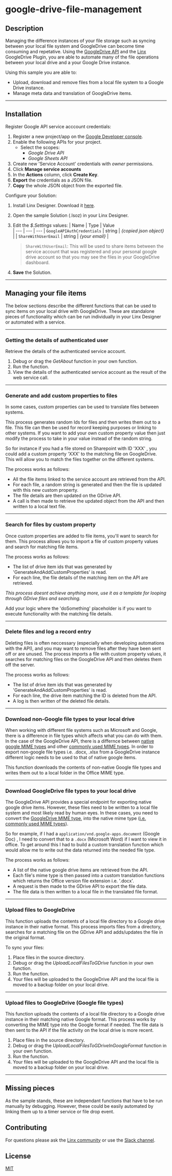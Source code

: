 # google-drive-file-management


## Description
Managing the difference instances of your file storage such as syncing between your local file system and GoogleDrive can become time consuming and repetative. Using the [GoogleDrive API](https://developers.google.com/drive) and the [Linx](https://linx.software/) GoogleDrive Plugin, you are able to automate many of the file operations between your local drive and a your Google Drive instance.

Using this sample you are able to:
- Upload, download and remove files from a local file system to a Google Drive instance.
- Manage meta data and translation of GoogleDrive items.

---
## Installation

Register Google API service acccount credentials:

1. Register a new project/app on the [Google Developer console](https://console.developers.google.com/).
1. Enable the following APIs for your project.
   - Select the scopes:
      - *Google Drive API*
      - *Google Sheets API*
1. Create new 'Service Account' credentials with *owner* permissions.
1. Click **Manage service accounts**
1. In the **Actions** column, click **Create Key**.
1. **Export** the credentials as a JSON file.
1. **Copy** the whole JSON object from the exported file.

Configure your Solution:

1. Install Linx Designer. Download it [here](https://linx.software/).
1. Open the sample Solution (.lsoz) in your Linx Designer.
1. Edit the *$.Settings* values:
   | Name | Type | Value  
   | --- | --- | --- 
   | `GoogleAPIAuthCredentials` |  string | *{copied json object}* | 
   | `ShareWithUserEmail` |  string | *{your email}* | 

   > `ShareWithUserEmail`: This will be used to share items between the service account that was registered and your personal google drive account so that you may see the files in your GoogleDrive dashboard.

1. **Save** the Solution.

---

## Managing your file items

The below sections describe the different functions that can be used to sync items on your local drive with GoogleDrive. These are standalone pieces of functionality which can be run individually in your Linx Designer or automated with a service.

---
### Getting the details of authenticated user

Retrieve the details of the authenticated service account.

1. Debug or drag the *GetAbout* function in your own function.
2. Run the function.
3. View the details of the authenticated service account as the result of the web service call.

---
### Generate and add custom properties to files

In some cases, custom properties can be used to translate files between systems. 

This process generates random Ids for files and then writes them out to a file. This file can then be used for record keeping purposes or linking to other systems. If you want to add your own custom property value then just modify the process to take in your value instead of the random string.

So for instance if you had a file stored on Sharepoint with ID 'XXX' , you could add a custom property 'XXX' to the matching file on GoogleDrive. This will allow you to match the files together on the different systems. 

The process works as follows:
- All the file items linked to the service account are retrieved from the API.
- For each file, a random string is generated and then the file is updated with this new custom property.
- The file details are then updated on the GDrive API.
- A call is then made to retrieve the updated object from the API and then written to a local text file.


---
### Search for files by custom property

Once custom properties are added to file items, you'll want to search for them. This process allows you to import a file of custom property values and search for matching file items.

The process works as follows:
- The list of drive item ids that was generated by 'GenerateAndAddCustomProperties' is read.
- For each line, the file details of the matching item on the API are retrieved.

*This process doesnt achieve anything more, use it as a template for looping through GDrive files and searching.*

Add your logic where the 'doSomething' placeholder is if you want to execute functionality with the matching file details.

---

### Delete files and log a record entry

Deleting files is often neccessary (especially when developing automations with the API), and you may want to remove files after they have been sent off or are unused. The process imports a file with custom property values, it searches for matching files on the GoogleDrive API and then deletes them off the server.

The process works as follows:
- The list of drive item ids that was generated by 'GenerateAndAddCustomProperties' is read.
- For each line, the drive item matching the ID is deleted from the API.
- A log is then written of the deleted file details.

---
### Download non-Google file types to your local drive

When working with different file systems such as Microsoft and Google, there is a difference in file types which affects what you can do with them. In the case of the GoogleDrive API, there is a differnce between [native google MIME types](https://developers.google.com/drive/api/v3/mime-types) and other [commonly used MIME types](https://developer.mozilla.org/en-US/docs/Web/HTTP/Basics_of_HTTP/MIME_types/Common_types). In order to export non-google file types i.e. .docx, .xlsx from a GoogleDrive instance different logic needs to be used to that of native google items.

This function downloads the contents of non-native Google file types and writes them out to a local folder in the Office MIME type.


---
### Download GoogleDrive file types to your local drive

The GoogleDrive API provides a special endpoint for exporting native google drive items. However, these files need to be written to a local file system and most likely read by human eyes. In these cases, you need to convert the [GoogleDrive MIME type](https://developers.google.com/drive/api/v3/mime-types), into the native mime type ([i.e. commonly used MIME types](https://developer.mozilla.org/en-US/docs/Web/HTTP/Basics_of_HTTP/MIME_types/Common_types)). 

So for example, if I had a `application/vnd.google-apps.document` (Google Doc) , I need to convert that to a `.docx` (Microsoft Word) if I want to view it in office. To get around this I had to build a custom translation function which would allow me to write out the data returned into the needed file type.

The process works as follows:
- A list of the native google drive items are retrieved from the API.
- Each file's mime type is then passed into a custom translation functions which returns the Office version file extension i.e. '.docx'.
- A request is then made to the GDrive API to export the file data.
- The file data is then written to a local file in the translated file format.

---
### Upload files to GoogleDrive

This function uploads the contents of a local file directory to a Google drive instance in their native format. This process imports files from a directory, searches for a matching file on the GDrive API and adds/updates the file in the original format.

To sync your files:
1. Place files in the source directory.
1. Debug or drag the *UploadLocalFilesToGDrive* function in your own function.
2. Run the function.
3. Your files will be uploaded to the GoogleDrive API and the local file is moved to a backup folder on your local drive.

---

### Upload files to GoogleDrive (Google file types)

This function uploads the contents of a local file directory to a Google drive instance in their matching native Google format. This process works by converting the MIME type into the Google format if needed. The file data is then sent to the API if the file activity on the local drive is more recent.

1. Place files in the source directory.
1. Debug or drag the *UploadLocalFilesToGDriveInGoogleFormat* function in your own function.
2. Run the function.
3. Your files will be uploaded to the GoogleDrive API and the local file is moved to a backup folder on your local drive.

---

## Missing pieces

As the sample stands, these are independant functions that have to be run manually by debugging. However, these could be easily automated by linking them up to a timer service or file drop event.

## Contributing

For questions please ask the [Linx community](https://linx/software/community) or use the [Slack channel](https://linxsoftware.slack.com/archives/C01FLBC1XNX). 

## License

[MIT](https://github.com/linx-software/template-repo/blob/main/LICENSE.txt)

